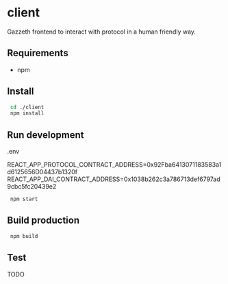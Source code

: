 # client

Gazzeth frontend to interact with protocol in a human friendly way.

## Requirements

* npm

## Install

```bash
 cd ./client 
 npm install
```

## Run development

.env

REACT_APP_PROTOCOL_CONTRACT_ADDRESS=0x92Fba6413071183583a1d6125656D04437b1320f
REACT_APP_DAI_CONTRACT_ADDRESS=0x1038b262c3a786713def6797ad9cbc5fc20439e2


```bash
 npm start
```

## Build production

```bash
 npm build
```

## Test

TODO
